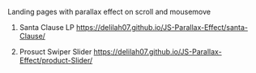 Landing pages with parallax effect on scroll and mousemove

1. Santa Clause LP
   https://delilah07.github.io/JS-Parallax-Effect/santa-Clause/

2. Prosuct Swiper Slider
   https://delilah07.github.io/JS-Parallax-Effect/product-Slider/
